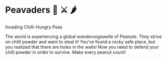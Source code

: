 # Peavaders 🥜 ⚔️ 🌶

Invading Chilli-Hungry Peas

The world is experiencing a global *wanderungswelle* of Peanuts. They strive on chilli powder and want to steal it!
You've found a rocky safe place, but you realized that there are holes in the walls! Now you need to defend your chilli powder in order to survive. Make every peanut count!
